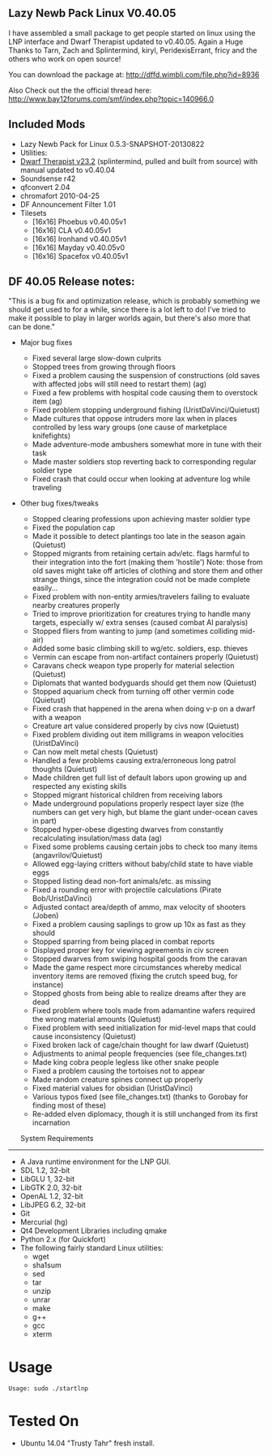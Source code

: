 
Lazy Newb Pack Linux V0.40.05 
-------------

I have assembled a small package to get people started on linux using the LNP interface and Dwarf Therapist updated to v0.40.05. Again a Huge Thanks to Tarn, Zach and Splintermind, kiryl, PeridexisErrant, fricy and the others who work on open source!



You can download the package at: http://dffd.wimbli.com/file.php?id=8936

Also Check out the the official thread here: http://www.bay12forums.com/smf/index.php?topic=140966.0

Included Mods
-------------
* Lazy Newb Pack for Linux 0.5.3-SNAPSHOT-20130822
* Utilities:
* [Dwarf Therapist v23.2](http://dffd.wimbli.com/file.php?id=9003) (splintermind, pulled and built from source) with manual updated to v0.40.04
* Soundsense r42
* qfconvert 2.04
* chromafort 2010-04-25
* DF Announcement Filter 1.01
* Tilesets
    - [16x16] Phoebus v0.40.05v1
    - [16x16] CLA v0.40.05v1
    - [16x16] Ironhand v0.40.05v1
    - [16x16] Mayday v0.40.05v0
    - [16x16] Spacefox v0.40.05v1

    
DF 40.05 Release notes:
-------------
"This is a bug fix and optimization release, which is probably something we should get used to for a while, since there is a lot left to do! I've tried to make it possible to play in larger worlds again, but there's also more that can be done."

* Major bug fixes
    - Fixed several large slow-down culprits
    - Stopped trees from growing through floors
    - Fixed a problem causing the suspension of constructions (old saves with affected jobs will still need to restart them) (ag)
    - Fixed a few problems with hospital code causing them to overstock item (ag)
    - Fixed problem stopping underground fishing (UristDaVinci/Quietust)
    - Made cultures that oppose intruders more lax when in places controlled by less wary groups (one cause of marketplace knifefights)
    - Made adventure-mode ambushers somewhat more in tune with their task
    - Made master soldiers stop reverting back to corresponding regular soldier type
    - Fixed crash that could occur when looking at adventure log while traveling


* Other bug fixes/tweaks

    - Stopped clearing professions upon achieving master soldier type
    - Fixed the population cap
    - Made it possible to detect plantings too late in the season again (Quietust)
    - Stopped migrants from retaining certain adv/etc. flags harmful to their integration into the fort (making them 'hostile') Note: those from old saves might take off articles of clothing and store them and other strange things, since the integration could not be made complete easily...
    - Fixed problem with non-entity armies/travelers failing to evaluate nearby creatures properly
    - Tried to improve prioritization for creatures trying to handle many targets, especially w/ extra senses (caused combat AI paralysis)
    - Stopped fliers from wanting to jump (and sometimes colliding mid-air)
    - Added some basic climbing skill to wg/etc. soldiers, esp. thieves
    - Vermin can escape from non-artifact containers properly (Quietust)
    - Caravans check weapon type properly for material selection (Quietust)
    - Diplomats that wanted bodyguards should get them now (Quietust)
    - Stopped aquarium check from turning off other vermin code (Quietust)
    - Fixed crash that happened in the arena when doing v-p on a dwarf with a weapon
    - Creature art value considered properly by civs now (Quietust)
    - Fixed problem dividing out item milligrams in weapon velocities (UristDaVinci)
    - Can now melt metal chests (Quietust)
    - Handled a few problems causing extra/erroneous long patrol thoughts (Quietust)
    - Made children get full list of default labors upon growing up and respected any existing skills
    - Stopped migrant historical children from receiving labors
    - Made underground populations properly respect layer size (the numbers can get very high, but blame the giant under-ocean caves in part)
    - Stopped hyper-obese digesting dwarves from constantly recalculating insulation/mass data (ag)
    - Fixed some problems causing certain jobs to check too many items (angavrilov/Quietust)
    - Allowed egg-laying critters without baby/child state to have viable eggs
    - Stopped listing dead non-fort animals/etc. as missing
    - Fixed a rounding error with projectile calculations (Pirate Bob/UristDaVinci)
    - Adjusted contact area/depth of ammo, max velocity of shooters (Joben)
    - Fixed a problem causing saplings to grow up 10x as fast as they should
    - Stopped sparring from being placed in combat reports
    - Displayed proper key for viewing agreements in civ screen
    - Stopped dwarves from swiping hospital goods from the caravan
    - Made the game respect more circumstances whereby medical inventory items are removed (fixing the crutch speed bug, for instance)
    - Stopped ghosts from being able to realize dreams after they are dead
    - Fixed problem where tools made from adamantine wafers required the wrong material amounts (Quietust)
    - Fixed problem with seed initialization for mid-level maps that could cause inconsistency (Quietust)
    - Fixed broken lack of cage/chain thought for law dwarf (Quietust)
    - Adjustments to animal people frequencies (see file_changes.txt)
    - Made king cobra people legless like other snake people
    - Fixed a problem causing the tortoises not to appear
    - Made random creature spines connect up properly
    - Fixed material values for obsidian (UristDaVinci)
    - Various typos fixed (see file_changes.txt) (thanks to Gorobay for finding most of these)
    - Re-added elven diplomacy, though it is still unchanged from its first incarnation




  System Requirements
-------------

* A Java runtime environment for the LNP GUI.
* SDL 1.2, 32-bit
* LibGLU 1, 32-bit
* LibGTK 2.0, 32-bit
* OpenAL 1.2, 32-bit
* LibJPEG 6.2, 32-bit
* Git
* Mercurial (hg)
* Qt4 Development Libraries including qmake
* Python 2.x (for Quickfort)
* The following fairly standard Linux utilities:
  - wget
  - sha1sum
  - sed
  - tar
  - unzip
  - unrar
  - make
  - g++
  - gcc
  - xterm

 Usage
=====

```
Usage: sudo ./startlnp
```

Tested On
=========
* Ubuntu 14.04 "Trusty Tahr"      fresh install.
